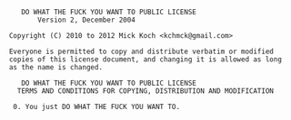 		DO WHAT THE FUCK YOU WANT TO PUBLIC LICENSE
			Version 2, December 2004

     Copyright (C) 2010 to 2012 Mick Koch <kchmck@gmail.com>

     Everyone is permitted to copy and distribute verbatim or modified
     copies of this license document, and changing it is allowed as long
     as the name is changed.

		DO WHAT THE FUCK YOU WANT TO PUBLIC LICENSE
       TERMS AND CONDITIONS FOR COPYING, DISTRIBUTION AND MODIFICATION

      0. You just DO WHAT THE FUCK YOU WANT TO.
